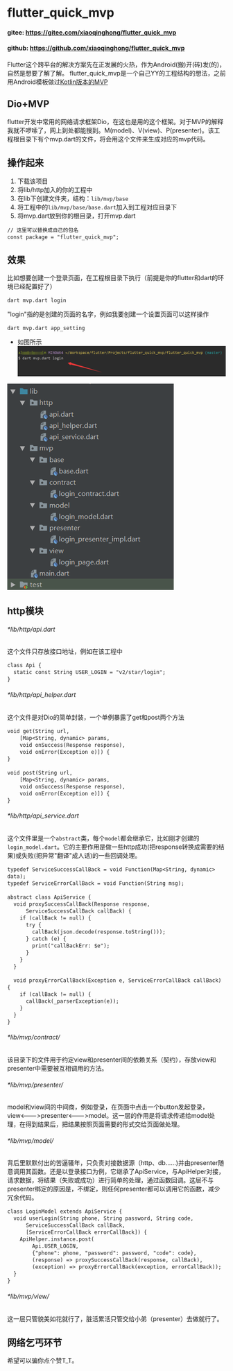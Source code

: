 # flutter_quick_mvp
#### gitee: https://gitee.com/xiaoqinghong/flutter_quick_mvp
#### github: https://github.com/xiaoqinghong/flutter_quick_mvp
Flutter这个跨平台的解决方案先在正发展的火热，作为Android(搬)开(砖)发(的)，自然是想要了解了解。
flutter_quick_mvp是一个自己YY的工程结构的想法，之前用Android模板做过[Kotlin版本的MVP](https://github.com/xiaoqinghong/AndroidQuickMVP)
## Dio+MVP
flutter开发中常用的网络请求框架Dio，在这也是用的这个框架。对于MVP的解释我就不啰嗦了，网上到处都能搜到。M(model)、V(view)、P(presenter)。该工程根目录下有个mvp.dart的文件，将会用这个文件来生成对应的mvp代码。
## 操作起来
1. 下载该项目
2. 将lib/http加入的你的工程中
3. 在lib下创建文件夹，结构：```lib/mvp/base```
4. 将工程中的```lib/mvp/base/base.dart```加入到工程对应目录下
5. 将mvp.dart放到你的根目录，打开mvp.dart
```
// 这里可以替换成自己的包名
const package = "flutter_quick_mvp";
```
## 效果
比如想要创建一个登录页面，在工程根目录下执行（前提是你的flutter和dart的环境已经配置好了）
```
dart mvp.dart login
```
"login"指的是创建的页面的名字，例如我要创建一个设置页面可以这样操作
```
dart mvp.dart app_setting
```
- 如图所示
![image](images/cmd.png)

![image](images/project.png)
## http模块
###### *lib/http/api.dart
这个文件只存放接口地址，例如在该工程中
```
class Api {
  static const String USER_LOGIN = "v2/star/login";
}
```
###### *lib/http/api_helper.dart
这个文件是对Dio的简单封装，一个单例暴露了get和post两个方法
```
void get(String url,
    [Map<String, dynamic> params,
    void onSuccess(Response response),
    void onError(Exception e)]) {
}

void post(String url,
    [Map<String, dynamic> params,
    void onSuccess(Response response),
    void onError(Exception e)]) {
}
```
###### *lib/http/api_service.dart
这个文件里是一个```abstract```类，每个```model```都会继承它，比如刚才创建的```login_model.dart```。它的主要作用是做一些http成功(把response转换成需要的结果)或失败(把异常"翻译"成人话)的一些回调处理。
```
typedef ServiceSuccessCallBack = void Function(Map<String, dynamic> data);
typedef ServiceErrorCallBack = void Function(String msg);

abstract class ApiService {
  void proxySuccessCallBack(Response response,
      ServiceSuccessCallBack callBack) {
    if (callBack != null) {
      try {
        callBack(json.decode(response.toString()));
      } catch (e) {
        print("callBackErr: $e");
      }
    }
  }

  void proxyErrorCallBack(Exception e, ServiceErrorCallBack callBack) {
    if (callBack != null) {
      callBack(_parserException(e));
    }
  }
}
```
###### *lib/mvp/contract/
该目录下的文件用于约定view和presenter间的依赖关系（契约），存放view和presenter中需要被互相调用的方法。
###### *lib/mvp/presenter/
model和view间的中间商，例如登录，在页面中点击一个button发起登录，view<--->presenter<--->model。这一层的作用是将请求传递给model处理，在得到结果后，把结果按照页面需要的形式交给页面做处理。
###### *lib/mvp/model/
背后里默默付出的苦逼骚年，只负责对接数据源（http、db......)并由presenter随意调用其函数。还是以登录接口为例，它继承了ApiService，与ApiHelper对接，请求数据，将结果（失败或成功）进行简单的处理，通过函数回调。这层不与presenter绑定的原因是，不绑定，则任何presenter都可以调用它的函数，减少冗余代码。
```
class LoginModel extends ApiService {
  void userLogin(String phone, String password, String code,
      ServiceSuccessCallBack callBack,
      [ServiceErrorCallBack errorCallBack]) {
    ApiHelper.instance.post(
        Api.USER_LOGIN,
        {"phone": phone, "password": password, "code": code},
        (response) => proxySuccessCallBack(response, callBack),
        (exception) => proxyErrorCallBack(exception, errorCallBack));
  }
}
```
###### *lib/mvp/view/
这一层只管貌美如花就行了，脏活累活只管交给小弟（presenter）去做就行了。
## 网络乞丐环节
希望可以骗你点个赞T_T。
